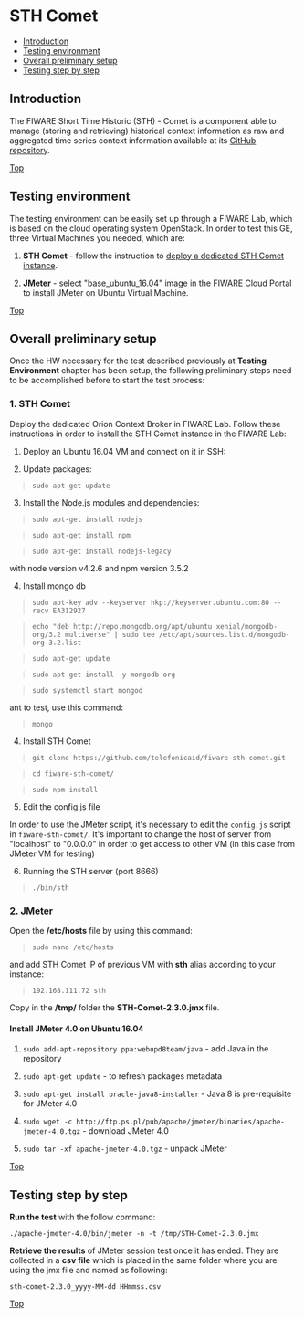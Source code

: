 # STH Comet #

* [Introduction](#introduction)
* [Testing environment](#testing-environment)
* [Overall preliminary setup](#overall-preliminary-setup)
* [Testing step by step](#testing-step-by-step)


## Introduction ##


The FIWARE Short Time Historic (STH) - Comet is a component able to manage (storing and retrieving) historical context information as raw and aggregated time series context information available at its [GitHub repository](https://github.com/telefonicaid/fiware-sth-comet). 

[Top](#sth-comet)

## Testing environment ##

The testing environment can be easily set up through a FIWARE Lab, which is based on the cloud operating system OpenStack. 
In order to test this GE, three Virtual Machines you needed, which are: 

1. **STH Comet** - follow the instruction to [deploy a dedicated STH Comet instance](https://catalogue.fiware.org/enablers/publishsubscribe-context-broker-orion-context-broker/creating-instances).
 
2. **JMeter** - select "base_ubuntu_16.04" image in the FIWARE Cloud Portal to install JMeter on Ubuntu Virtual Machine.

[Top](#sth-comet)

## Overall preliminary setup ##

Once the HW necessary for the test described previously at **Testing Environment** chapter has been setup, the following preliminary steps need to be accomplished before to start the test process:

### 1. STH Comet ###

Deploy the dedicated Orion Context Broker in FIWARE Lab. Follow these instructions in order to install the STH Comet instance in the FIWARE Lab: 

1) Deploy an Ubuntu 16.04 VM and connect on it in SSH: 

2) Update packages:

> `sudo apt-get update`

3) Install the Node.js modules and dependencies:

> `sudo apt-get install nodejs`

> `sudo apt-get install npm`

> `sudo apt-get install nodejs-legacy`

with node version v4.2.6 and npm version 3.5.2


4) Install mongo db

> `sudo apt-key adv --keyserver hkp://keyserver.ubuntu.com:80 --recv EA312927`

> `echo "deb http://repo.mongodb.org/apt/ubuntu xenial/mongodb-org/3.2 multiverse" | sudo tee /etc/apt/sources.list.d/mongodb-org-3.2.list`

> `sudo apt-get update`

> `sudo apt-get install -y mongodb-org`

> `sudo systemctl start mongod`

ant to test, use this command:

> `mongo`

4) Install STH Comet 

> `git clone https://github.com/telefonicaid/fiware-sth-comet.git`

> `cd fiware-sth-comet/`

> `sudo npm install`

5) Edit the config.js file

In order to use the JMeter script, it's necessary to edit the `config.js` script in `fiware-sth-comet/`.
It's important to change the host of server from "localhost" to "0.0.0.0" in order to get access to other VM (in this case from JMeter VM for testing)

6) Running the STH server (port 8666)

> `./bin/sth`


### 2. JMeter ###

Open the **/etc/hosts** file by using this command:

> `sudo nano /etc/hosts` 

and add STH Comet IP of previous VM with **sth** alias according to your instance: 

> `192.168.111.72 sth`


Copy in the **/tmp/** folder the **STH-Comet-2.3.0.jmx** file.


#### Install JMeter 4.0 on Ubuntu 16.04 ####

1. `sudo add-apt-repository ppa:webupd8team/java` - add Java in the repository

2. `sudo apt-get update` - to refresh packages metadata

3. `sudo apt-get install oracle-java8-installer` - Java 8 is pre-requisite for JMeter 4.0

4. `sudo wget -c http://ftp.ps.pl/pub/apache/jmeter/binaries/apache-jmeter-4.0.tgz` - download JMeter 4.0

5. `sudo tar -xf apache-jmeter-4.0.tgz` - unpack JMeter

[Top](#sth-comet)

## Testing step by step ##

**Run the test** with the follow command: 

`./apache-jmeter-4.0/bin/jmeter -n -t /tmp/STH-Comet-2.3.0.jmx`

**Retrieve the results** of JMeter session test once it has ended. They are collected in a **csv file** which is placed in the same folder where you are using the jmx file and named as following: 

`sth-comet-2.3.0_yyyy-MM-dd HHmmss.csv`

[Top](#sth-comet)
